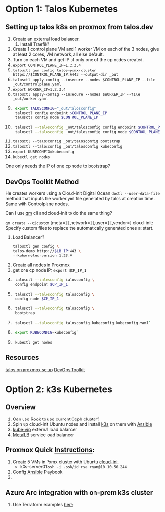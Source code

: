 # Option 1: Talos Kubernetes

## Setting up talos k8s on proxmox from talos.dev
1. Create an external load balancer.
    1. Install Traefik?
1. Create 1 control plane VM and 1 worker VM on each of the 3 nodes, give at least 2 cores, VM network, all else default.
1. Turn on each VM and get IP of only one of the cp nodes created.
1. `export CONTROL_PLANE_IP=1.2.3.4`
1. `talosctl gen config talos-pxmx-cluster https://$CONTROL_PLANE_IP:6443 --output-dir _out`
1. `talosctl apply-config --insecure --nodes $CONTROL_PLANE_IP --file _out/controlplane.yaml`
1. `export WORKER_IP=1.2.3.4`
1. `talosctl apply-config --insecure --nodes $WORKER_IP --file _out/worker.yaml`
1. ```bash
    export TALOSCONFIG="_out/talosconfig"
    talosctl config endpoint $CONTROL_PLANE_IP
    talosctl config node $CONTROL_PLANE_IP
1. ```bash
    talosctl --talosconfig _out/talosconfig config endpoint $CONTROL_PLANE_IP
    talosctl --talosconfig _out/talosconfig config node $CONTROL_PLANE_IP
1. `talosctl --talosconfig _out/talosconfig bootstrap`
1. `talosctl --talosconfig _out/talosconfig kubeconfig`
1. `export KUBECONFIG=kubeconfig`
1. `kubectl get nodes`

One only needs the IP of one cp node to bootstrap?


## DevOps Toolkit Method

He creates workers using a Cloud-init Digital Ocean `doctl --user-data-file` method that inputs the worker.yml file generated by talos at creation time. Same with Controlplane nodes.

Can I use [qm](https://pve.proxmox.com/pve-docs/chapter-qm.html#qm_cloud_init) cli and cloud-init to do the same thing?

`qm create --cicustom` [meta=<volume>] [,network=<volume>] [,user=<volume>] [,vendor=<volume>]
cloud-init: Specify custom files to replace the automatically generated ones at start.


1. Load Balancer?
    ```bash
    talosctl gen config \
    talos-demo https://$LB_IP:443 \
    --kubernetes-version 1.23.0
1. Create all nodes in Proxmox
1. get one cp node IP: `export $CP_IP_1`
1. ```bash
    talosctl --talosconfig talosconfig \
    config endpoint $CP_IP_1
1. ```bash
    talosctl --talosconfig talosconfig \
    config node $CP_IP_1
1. ```bash
    talosctl --talosconfig talosconfig \
    bootstrap
1. ```bash
    talosctl --talosconfig talosconfig kubeconfig kubeconfig.yaml`
1. ```bash
    export KUBECONFIG=kubeconfig`
1. ```bash
    kubectl get nodes

## Resources
[talos on proxmox setup](https://www.talos.dev/v1.0/talos-guides/install/virtualized-platforms/proxmox/)
[DevOps Toolkit](https://www.youtube.com/watch?v=iEFb2Zg4xUg&t=442s)

# Option 2: k3s Kubernetes

## Overview
1. Can use [Rook](https://rook.io) to use current Ceph cluster?
1. Spin up cloud-init Ubuntu nodes and install [k3s](https://k3s.io) on them with [Ansible](https://docs.ansible.com/?extIdCarryOver=true&sc_cid=701f2000001OH7YAAW)
1. [kube-vip](https://kube-vip.io) external load balancer
1. [MetalLB](https://metallb.universe.tf) service load balancer

## Proxmox Quick [Instructions](https://www.youtube.com/watch?v=CbkEWcUZ7zM&t=284s):
1. Create 5 VMs in Pxmx cluster with Ubuntu [cloud-init](https://www.youtube.com/watch?v=shiIi38cJe4)
    * k3s-server01:`ssh -i .ssh/id_rsa ryan@10.10.50.244`
1. Config [Ansible](https://www.youtube.com/watch?v=w9eCU4bGgjQ) Playbook
1. 

## Azure Arc integration with on-prem k3s cluster
1. Use Terraform examples [here](https://azurearcjumpstart.io/azure_arc_jumpstart/azure_arc_k8s/rancher_k3s/azure_terraform/)